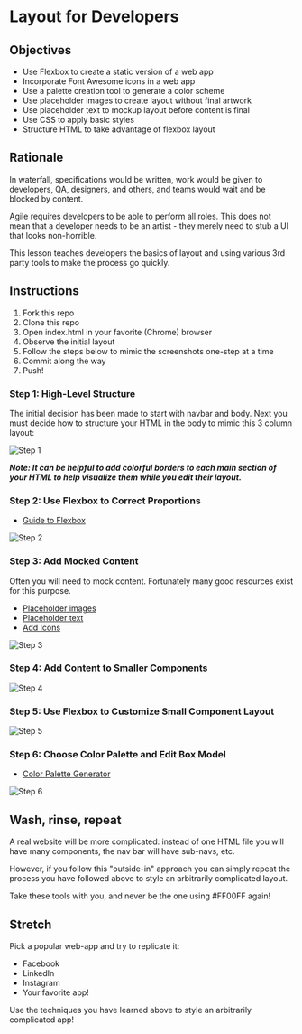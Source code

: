 # Layout for Developers

## Objectives

* Use Flexbox to create a static version of a web app
* Incorporate Font Awesome icons in a web app
* Use a palette creation tool to generate a color scheme
* Use placeholder images to create layout without final artwork
* Use placeholder text to mockup layout before content is final
* Use CSS to apply basic styles
* Structure HTML to take advantage of flexbox layout

## Rationale

In waterfall, specifications would be written, work would be given to developers, QA, designers, and others, and teams would wait and be blocked by content.

Agile requires developers to be able to perform all roles. This does not mean that a developer needs to be an artist - they merely need to stub a UI that looks non-horrible.

This lesson teaches developers the basics of layout and using various 3rd party tools to make the process go quickly.

## Instructions

1. Fork this repo
1. Clone this repo
1. Open index.html in your favorite (Chrome) browser
1. Observe the initial layout
1. Follow the steps below to mimic the screenshots one-step at a time
1. Commit along the way
1. Push!

### Step 1: High-Level Structure

The initial decision has been made to start with navbar and body. Next you must decide how to structure your HTML in the body to mimic this 3 column layout:

![Step 1](./img/Step1.png)

***Note: It can be helpful to add colorful borders to each main section of your HTML to help visualize them while you edit their layout.***

### Step 2: Use Flexbox to Correct Proportions

* [Guide to Flexbox](https://css-tricks.com/snippets/css/a-guide-to-flexbox/)

![Step 2](./img/Step2.png)

### Step 3: Add Mocked Content

Often you will need to mock content.  Fortunately many good resources exist for this purpose.

* [Placeholder images](https://placebear.com/)
* [Placeholder text](https://loripsum.net/)
* [Add Icons](http://fontawesome.io/icons/)

![Step 3](./img/Step3.png)

### Step 4:  Add Content to Smaller Components

![Step 4](./img/Step4.png)

### Step 5: Use Flexbox to Customize Small Component Layout

![Step 5](./img/Step5.png)

### Step 6: Choose Color Palette and Edit Box Model

* [Color Palette Generator](https://coolors.co/)

![Step 6](./img/Step6.png)

## Wash, rinse, repeat

A real website will be more complicated: instead of one HTML file you will have many components, the nav bar will have sub-navs, etc.

However, if you follow this "outside-in" approach you can simply repeat the process you have followed above to style an arbitrarily complicated layout.

Take these tools with you, and never be the one using #FF00FF again!

## Stretch

Pick a popular web-app and try to replicate it:

* Facebook
* LinkedIn
* Instagram
* Your favorite app!

Use the techniques you have learned above to style an arbitrarily complicated app!